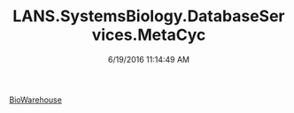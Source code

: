﻿---
title: LANS.SystemsBiology.DatabaseServices.MetaCyc
date: 6/19/2016 11:14:49 AM
---

[BioWarehouse](T-LANS.SystemsBiology.DatabaseServices.MetaCyc.BioWarehouse.html)
